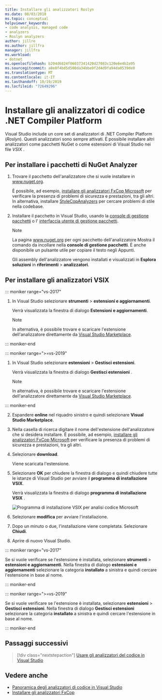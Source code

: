 ```yaml
---
title: Installare gli analizzatori Roslyn
ms.date: 08/03/2018
ms.topic: conceptual
helpviewer_keywords:
- code analysis, managed code
- analyzers
- Roslyn analyzers
author: jillre
ms.author: jillfra
manager: jillfra
ms.workload:
- dotnet
ms.openlocfilehash: b204d6824f06037341420d27083c120e6e4b2a95
ms.sourcegitcommit: a8e8f4bd5d508da34bbe9f2d4d9fa94da0539de0
ms.translationtype: MT
ms.contentlocale: it-IT
ms.lasthandoff: 10/19/2019
ms.locfileid: "72649296"
---
```

# <a name="install-net-compiler-platform-code-analyzers"></a>Installare gli analizzatori di codice .NET Compiler Platform

Visual Studio include un core set di analizzatori di .NET Compiler Platform (*Roslyn*). Questi analizzatori sono sempre attivati. È possibile installare altri analizzatori come pacchetti NuGet o come estensioni di Visual Studio nei file *VSIX* .

## <a name="to-install-nuget-analyzer-packages"></a>Per installare i pacchetti di NuGet Analyzer

1. Trovare il pacchetto dell'analizzatore che si vuole installare in www.nuget.org.

   È possibile, ad esempio, [installare gli analizzatori FxCop Microsoft](install-fxcop-analyzers.md#nuget-package) per verificare la presenza di problemi di sicurezza e prestazioni, tra gli altri. In alternativa, installare [StyleCopAnalyzers](https://www.nuget.org/packages/stylecop.analyzers/) per cercare problemi di stile nella codebase.

2. Installare il pacchetto in Visual Studio, usando la [console di gestione pacchetti](/nuget/quickstart/install-and-use-a-package-in-visual-studio#package-manager-console) o l' [interfaccia utente di gestione pacchetti](/nuget/quickstart/install-and-use-a-package-in-visual-studio#package-manager-console).

   > [!NOTE]
   > La pagina www.nuget.org per ogni pacchetto dell'analizzatore Mostra il comando da incollare nella **console di gestione pacchetti**. È anche disponibile un pulsante utile per copiare il testo negli Appunti.

   Gli assembly dell'analizzatore vengono installati e visualizzati in **Esplora soluzioni** in **riferimenti** > **analizzatori**.

## <a name="to-install-vsix-analyzers"></a>Per installare gli analizzatori VSIX

::: moniker range="vs-2017"

1. In Visual Studio selezionare **strumenti** > **estensioni e aggiornamenti**.

   Verrà visualizzata la finestra di dialogo **Estensioni e aggiornamenti**.

   > [!NOTE]
   > In alternativa, è possibile trovare e scaricare l'estensione dell'analizzatore direttamente da [Visual Studio Marketplace](https://marketplace.visualstudio.com).

::: moniker-end

::: moniker range=">=vs-2019"

1. In Visual Studio selezionare **estensioni** > **Gestisci estensioni**.

   Verrà visualizzata la finestra di dialogo **Gestisci estensioni** .

   > [!NOTE]
   > In alternativa, è possibile trovare e scaricare l'estensione dell'analizzatore direttamente da [Visual Studio Marketplace](https://marketplace.visualstudio.com).

::: moniker-end

2. Espandere **online** nel riquadro sinistro e quindi selezionare **Visual Studio Marketplace**.

3. Nella casella di ricerca digitare il nome dell'estensione dell'analizzatore che si desidera installare. È possibile, ad esempio, [installare gli analizzatori FxCop Microsoft](install-fxcop-analyzers.md#vsix) per verificare la presenza di problemi di sicurezza e prestazioni, tra gli altri.

4. Selezionare **download**.

   Viene scaricata l'estensione.

5. Selezionare **OK** per chiudere la finestra di dialogo e quindi chiudere tutte le istanze di Visual Studio per avviare il **programma di installazione VSIX**.

   Verrà visualizzata la finestra di dialogo **programma di installazione VSIX** .

   ![Programma di installazione VSIX per analisi codice Microsoft](media/vsix-installer-code-analysis.png)

6. Selezionare **modifica** per avviare l'installazione.

7. Dopo un minuto o due, l'installazione viene completata. Selezionare **Chiudi**.

8. Aprire di nuovo Visual Studio.

::: moniker range="vs-2017"

Se si vuole verificare se l'estensione è installata, selezionare **strumenti** > **estensioni e aggiornamenti**. Nella finestra di dialogo **estensioni e aggiornamenti** selezionare la categoria **installato** a sinistra e quindi cercare l'estensione in base al nome.

::: moniker-end

::: moniker range=">=vs-2019"

Se si vuole verificare se l'estensione è installata, selezionare **estensioni** > **Gestisci estensioni**. Nella finestra di dialogo **Gestisci estensioni** selezionare la categoria **installato** a sinistra e quindi cercare l'estensione in base al nome.

::: moniker-end

## <a name="next-steps"></a>Passaggi successivi

> [!div class="nextstepaction"]
> [Usare gli analizzatori del codice in Visual Studio](../code-quality/use-roslyn-analyzers.md)

## <a name="see-also"></a>Vedere anche

- [Panoramica degli analizzatori di codice in Visual Studio](../code-quality/roslyn-analyzers-overview.md)
- [Installare gli analizzatori FxCop](../code-quality/install-fxcop-analyzers.md)
